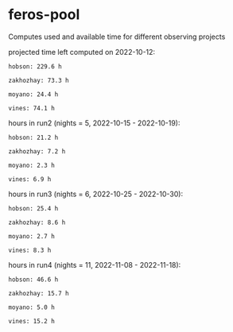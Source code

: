 # feros-pool
Computes used and available time for different observing projects

projected time left computed on 2022-10-12:

    hobson: 229.6 h 

    zakhozhay: 73.3 h 

    moyano: 24.4 h 

    vines: 74.1 h 

hours in run2 (nights = 5, 2022-10-15 - 2022-10-19):

    hobson: 21.2 h 

    zakhozhay: 7.2 h 

    moyano: 2.3 h 

    vines: 6.9 h 

hours in run3 (nights = 6, 2022-10-25 - 2022-10-30):

    hobson: 25.4 h 

    zakhozhay: 8.6 h 

    moyano: 2.7 h 

    vines: 8.3 h 

hours in run4 (nights = 11, 2022-11-08 - 2022-11-18):

    hobson: 46.6 h 

    zakhozhay: 15.7 h 

    moyano: 5.0 h 

    vines: 15.2 h 

